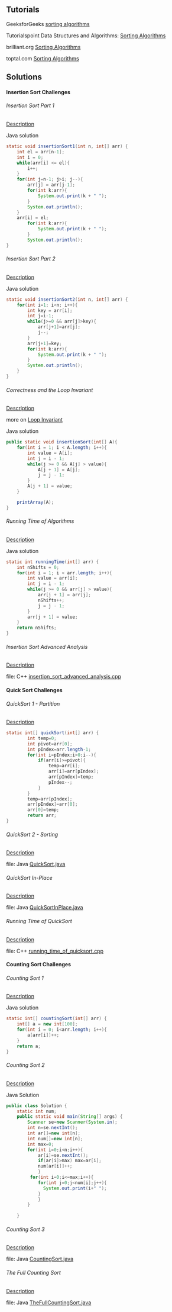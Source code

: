 ## Tutorials

GeeksforGeeks [sorting algorithms](https://www.geeksforgeeks.org/sorting-algorithms/)

Tutorialspoint Data Structures and Algorithms: [Sorting Algorithms](https://www.tutorialspoint.com/data_structures_algorithms/sorting_algorithms.htm)

brilliant.org [Sorting Algorithms](https://brilliant.org/wiki/sorting-algorithms/)

toptal.com [Sorting Algorithms](https://www.toptal.com/developers/sorting-algorithms)

## Solutions

#### Insertion Sort Challenges
###### Insertion Sort Part 1
[Description](https://www.hackerrank.com/challenges/insertionsort1/problem)

Java solution
```java
static void insertionSort1(int n, int[] arr) {
    int el = arr[n-1];
    int i = 0;
    while(arr[i] <= el){
        i++;
    }
    for(int j=n-1; j>i; j--){
        arr[j] = arr[j-1];
        for(int k:arr){
            System.out.print(k + " ");
        }
        System.out.println();
    }
    arr[i] = el;
        for(int k:arr){
            System.out.print(k + " ");
        }
        System.out.println();
}
```

###### Insertion Sort Part 2
[Description](https://www.hackerrank.com/challenges/insertionsort2/problem)

Java solution
```java
static void insertionSort2(int n, int[] arr) {
    for(int i=1; i<n; i++){
        int key = arr[i];
        int j=i-1;
        while(j>=0 && arr[j]>key){
            arr[j+1]=arr[j];
            j--;
        }
        arr[j+1]=key;
        for(int k:arr){
            System.out.print(k + " ");
        }
        System.out.println();
    }
}
```

###### Correctness and the Loop Invariant
[Description](https://www.hackerrank.com/challenges/correctness-invariant/problem)

more on [Loop Invariant](https://www.cs.scranton.edu/~mccloske/courses/cmps144/invariants_lec.html)

Java solution
```java
public static void insertionSort(int[] A){
    for(int i = 1; i < A.length; i++){
        int value = A[i];
        int j = i - 1;
        while(j >= 0 && A[j] > value){
            A[j + 1] = A[j];
            j = j - 1;
        }
        A[j + 1] = value;
    }

    printArray(A);
}
```

###### Running Time of Algorithms
[Description](https://www.hackerrank.com/challenges/runningtime/problem)

Java solution
```java
static int runningTime(int[] arr) {
    int nShifts = 0;
    for(int i = 1; i < arr.length; i++){
        int value = arr[i];
        int j = i - 1;
        while(j >= 0 && arr[j] > value){
            arr[j + 1] = arr[j];
            nShifts++;
            j = j - 1;
        }
        arr[j + 1] = value;
    }
    return nShifts;
}
```

###### Insertion Sort Advanced Analysis
[Description](https://www.hackerrank.com/challenges/insertion-sort/problem)

file: C++ [insertion_sort_advanced_analysis.cpp](insertion_sort_advanced_analysis.cpp)

#### Quick Sort Challenges
###### QuickSort 1 - Partition
[Description](https://www.hackerrank.com/challenges/quicksort1/problem)

```java
static int[] quickSort(int[] arr) {
        int temp=0;
        int pivot=arr[0];
        int pIndex=arr.length-1;
        for(int i=pIndex;i>0;i--){
            if(arr[i]>=pivot){
                temp=arr[i];
                arr[i]=arr[pIndex];
                arr[pIndex]=temp;
                pIndex--;
            }
        }
        temp=arr[pIndex];
        arr[pIndex]=arr[0];
        arr[0]=temp;
        return arr;
}
```

###### QuickSort 2 - Sorting
[Description](https://www.hackerrank.com/challenges/quicksort2/problem)

file: Java [QuickSort.java](QuickSort.java)

###### QuickSort In-Place
[Description](https://www.hackerrank.com/challenges/quicksort3/problem)

file: Java [QuickSortInPlace.java](QuickSortInPlace.java)

###### Running Time of QuickSort
[Description](https://www.hackerrank.com/challenges/quicksort4/problem)

file: C++ [running_time_of_quicksort.cpp](running_time_of_quicksort.cpp)

#### Counting Sort Challenges
###### Counting Sort 1
[Description](https://www.hackerrank.com/challenges/countingsort1/problem)

Java solution
```java
static int[] countingSort(int[] arr) {
    int[] a = new int[100];
    for(int i = 0; i<arr.length; i++){
        a[arr[i]]++;
    }
    return a;
}
```

###### Counting Sort 2
[Description](https://www.hackerrank.com/challenges/countingsort2/problem)

Java Solution
```java
public class Solution {
    static int num;
    public static void main(String[] args) {
        Scanner se=new Scanner(System.in);
        int n=se.nextInt();
        int ar[]=new int[n];
        int num[]=new int[n];
        int max=0;
        for(int i=0;i<n;i++){
            ar[i]=se.nextInt();
            if(ar[i]>max) max=ar[i];
            num[ar[i]]++;   
            }
         for(int i=0;i<=max;i++){
            for(int j=0;j<num[i];j++){
              System.out.print(i+" ");  
            }        
            }
        }
        
    }
```

###### Counting Sort 3
[Description](https://www.hackerrank.com/challenges/countingsort3/problem)

file: Java [CountingSort.java](CountingSort.java)

###### The Full Counting Sort
[Description](https://www.hackerrank.com/challenges/countingsort4/problem)

file: Java [TheFullCountingSort.java](TheFullCountingSort.java)